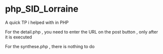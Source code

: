# php_SID_Lorraine
A quick TP i helped with in PHP


For the detail.php , you need to enter the URL on the post button , only after it is executed 

For the synthese.php , there is nothing to do
